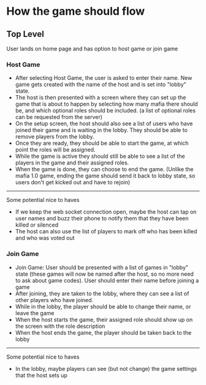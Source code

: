 # How the game should flow
## Top Level
User lands on home page and has option to host game or join game

### Host Game
   - After selecting Host Game, the user is asked to enter their name. New game gets created with the name of the host and is set into "lobby" state.
   - The host is then presented with a screen where they can set up the game that is about to happen by selecting how many mafia there should be, and which optional roles should be included. (a list of optional roles can be requested from the server)
   - On the setup screen, the host should also see a list of users who have joined their game and is waiting in the lobby. They should be able to remove players from the lobby.
   - Once they are ready, they should be able to start the game, at which point the roles will be assigned.
   - While the game is active they should still be able to see a list of the players in the game and their assigned roles.
   - When the game is done, they can choose to end the game. (Unlike the mafia 1.0 game, ending the game should send it back to lobby state, so users don't get kicked out and have to rejoin)
---
Some potential nice to haves
- If we keep the web socket connection open, maybe the host can tap on user names and buzz their phone to notify them that they have been killed or silenced
- The host can also use the list of players to mark off who has been killed and who was voted out

### Join Game
   - Join Game: User should be presented with a list of games in "lobby" state (these games will now be named after the host, so no more need to ask about game codes). User should enter their name before joining a game
   - After joining, they are taken to the lobby, where they can see a list of other players who have joined.
   - While in the lobby, the player should be able to change their name, or leave the game
   - When the host starts the game, their assigned role should show up on the screen with the role description
   - When the host ends the game, the player should be taken back to the lobby
---
Some potential nice to haves
- In the lobby, maybe players can see (but not change) the game settings that the host sets up
